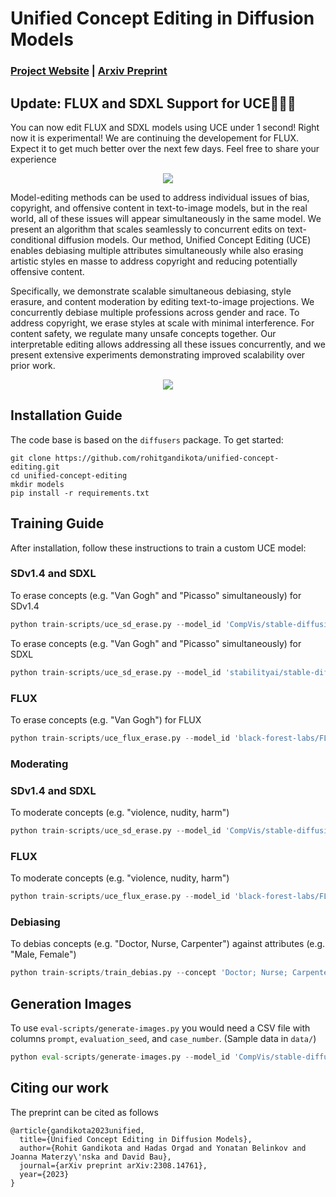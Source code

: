 # Unified Concept Editing in Diffusion Models
###  [Project Website](https://unified.baulab.info) | [Arxiv Preprint](https://arxiv.org/pdf/2308.14761.pdf)

## Update: FLUX and SDXL Support for UCE🚀🚀🚀
You can now edit FLUX and SDXL models using UCE under 1 second! Right now it is experimental! We are continuing the developement for FLUX. Expect it to get much better over the next few days. Feel free to share your experience<br>

<div align='center'>
<img src = 'images/intro.png'>
</div>

Model-editing methods can be used to address individual issues of bias, copyright, and offensive content in text-to-image models, but in the real world, all of these issues will appear simultaneously in the same model. We present an algorithm that scales seamlessly to concurrent edits on text-conditional diffusion models. Our method, Unified Concept Editing (UCE) enables debiasing multiple attributes simultaneously while also erasing artistic styles en masse to address copyright and reducing potentially offensive content. <br>

Specifically, we demonstrate scalable simultaneous debiasing, style erasure, and content moderation by editing text-to-image projections. We concurrently debiase multiple professions across gender and race. To address copyright, we erase styles at scale with minimal interference. For content safety, we regulate many unsafe concepts together. Our interpretable editing allows addressing all these issues concurrently, and we present extensive experiments demonstrating improved scalability over prior work.
<div align='center'>
<img src = 'images/method.png'>
</div>

## Installation Guide

The code base is based on the `diffusers` package. To get started:
```
git clone https://github.com/rohitgandikota/unified-concept-editing.git
cd unified-concept-editing
mkdir models
pip install -r requirements.txt
```

## Training Guide

After installation, follow these instructions to train a custom UCE model:
### SDv1.4 and SDXL
To erase concepts (e.g. "Van Gogh" and "Picasso" simultaneously) for SDv1.4
```python
python train-scripts/uce_sd_erase.py --model_id 'CompVis/stable-diffusion-v1-4' --erase_concepts 'Van Gogh; Picasso' --guided_concept 'art' --preserve_concepts 'Monet; Rembrandt; Warhol' --device 'cuda:0' --concept_type 'art' --exp_name 'vangogh_uce_sd'
```
To erase concepts (e.g. "Van Gogh" and "Picasso" simultaneously) for SDXL
```python
python train-scripts/uce_sd_erase.py --model_id 'stabilityai/stable-diffusion-xl-base-1.0' --erase_concepts 'Van Gogh, Picasso' --guided_concept 'art' --preserve_concepts 'Monet; Rembrandt; Warhol' --device 'cuda:0' --concept_type 'art' --exp_name 'vangogh_uce_sdxl'
```
### FLUX
To erase concepts (e.g. "Van Gogh") for FLUX
```python
python train-scripts/uce_flux_erase.py --model_id 'black-forest-labs/FLUX.1-schnell' --erase_concepts 'Van Gogh' --preserve_concepts 'Monet; Rembrandt; Warhol' --device 'cuda:0' --concept_type 'art' --exp_name 'vangogh_uce_flux'
```

### Moderating
### SDv1.4 and SDXL
To moderate concepts (e.g. "violence, nudity, harm")
```python
python train-scripts/uce_sd_erase.py --model_id 'CompVis/stable-diffusion-v1-4' --erase_concepts 'violence; nudity; harm' --device 'cuda:0' --concept_type 'unsafe' --exp_name 'i2p'
```

### FLUX
To moderate concepts (e.g. "violence, nudity, harm")
```python
python train-scripts/uce_flux_erase.py --model_id 'black-forest-labs/FLUX.1-schnell' --erase_concepts 'violence; nudity; harm' --device 'cuda:0' --concept_type 'unsafe' --exp_name 'i2p_flux'
```

### Debiasing
To debias concepts (e.g. "Doctor, Nurse, Carpenter") against attributes (e.g. "Male, Female") 
```python
python train-scripts/train_debias.py --concept 'Doctor; Nurse; Carpenter' --attributes 'male; female' --device 'cuda:0' '
```

## Generation Images
To use `eval-scripts/generate-images.py` you would need a CSV file with columns `prompt`, `evaluation_seed`, and `case_number`. (Sample data in `data/`)
```python
python eval-scripts/generate-images.py --model_id 'CompVis/stable-diffusion-v1-4' --uce_model_path 'uce_models/vangogh.safetensors' --prompts_path 'data/vangogh_prompts.csv' --save_path 'uce_results' --exp_name 'vangogh_uce' --num_images_per_prompt 1 --num_inference_steps 50 --device 'cuda:0'
```

## Citing our work
The preprint can be cited as follows
```
@article{gandikota2023unified,
  title={Unified Concept Editing in Diffusion Models},
  author={Rohit Gandikota and Hadas Orgad and Yonatan Belinkov and Joanna Materzy\'nska and David Bau},
  journal={arXiv preprint arXiv:2308.14761},
  year={2023}
}
```
